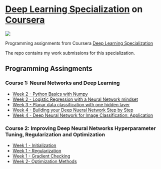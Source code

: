 # [Deep Learning Specialization](https://www.coursera.org/programs/602fac0b-e81f-4793-9bdd-cc6392c9fc20?collectionId=&currentTab=CATALOG&productId=W62RsyrdEeeFQQqyuQaohA&productType=s12n&showMiniModal=true) on [Coursera](https://www.coursera.org/programs/602fac0b-e81f-4793-9bdd-cc6392c9fc20?currentTab=CATALOG)
![](https://d2wvfoqc9gyqzf.cloudfront.net/content/uploads/2018/09/deeplearning-logo-fb.png)


Programming assignments from Coursera [Deep Learning Specialization](https://www.coursera.org/programs/602fac0b-e81f-4793-9bdd-cc6392c9fc20?collectionId=&currentTab=CATALOG&productId=W62RsyrdEeeFQQqyuQaohA&productType=s12n&showMiniModal=true)

The repo contains my work submissions for this specialization. 

## Programming Assingments

### Course 1: Neural Networks and Deep Learning

* [Week 2 - Python Basics with Numpy](https://github.com/Shahrullo/Deep-Learning-Coursera/blob/main/1%20Neural%20Networks%20and%20Deep%20Learning/Python_Basics_With_Numpy_v3a.ipynb)
* [Week 2 - Logistic Regression with a Neural Network mindset](https://github.com/Shahrullo/Deep-Learning-Coursera/blob/main/1%20Neural%20Networks%20and%20Deep%20Learning/Logistic_Regression_with_a_Neural_Network_mindset_v6a.ipynb)
* [Week 3 - Planar data classification with one hidden layer](https://github.com/Shahrullo/Deep-Learning-Coursera/blob/main/1%20Neural%20Networks%20and%20Deep%20Learning/Planar_data_classification_with_onehidden_layer_v6c.ipynb)
* [Week 4 - Building your Deep Nueral Network Step by Step](https://github.com/Shahrullo/Deep-Learning-Coursera/blob/main/1%20Neural%20Networks%20and%20Deep%20Learning/Building_your_Deep_Neural_Network_Step_by_Step_v8a.ipynb)
* [Week 4 - Deep Neural Network for Image Classification: Application](https://github.com/Shahrullo/Deep-Learning-Coursera/blob/main/1%20Neural%20Networks%20and%20Deep%20Learning/Deep%2BNeural%2BNetwork%2B-%2BApplication%2Bv8.ipynb)

### Course 2: Improving Deep Neural Networks Hyperparameter Tuning, Regularization and Optimization
* [Week 1 - Initialization](https://github.com/Shahrullo/Deep-Learning-Coursera/tree/main/2%20Improving%20Deep%20Neural%20Networks%20Hyperparameter%20Tuning%2C%20Regularization%20and%20Optimization/Week%201/Initialization)
* [Week 1 - Regularization](https://github.com/Shahrullo/Deep-Learning-Coursera/tree/main/2%20Improving%20Deep%20Neural%20Networks%20Hyperparameter%20Tuning%2C%20Regularization%20and%20Optimization/Week%201/Regularization)
* [Week 1 - Gradient Checking](https://github.com/Shahrullo/Deep-Learning-Coursera/tree/main/2%20Improving%20Deep%20Neural%20Networks%20Hyperparameter%20Tuning%2C%20Regularization%20and%20Optimization/Week%201/Gradient%20Checking)
* [Week 2- Optimization Methods](https://github.com/Shahrullo/Deep-Learning-Coursera/tree/main/2%20Improving%20Deep%20Neural%20Networks%20Hyperparameter%20Tuning%2C%20Regularization%20and%20Optimization/Week%202/OptimizationMethods)
